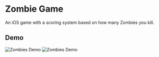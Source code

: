 # Zombie Game

An iOS game with a scoring system based on how many Zombies you kill. 

## Demo

![Zombies Demo](demo/demo1.gif)
![Zombies Demo](demo/demo2.gif)
